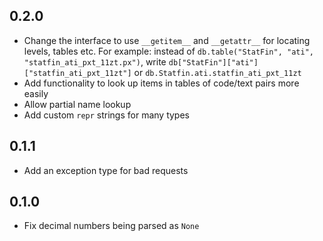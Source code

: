 ## 0.2.0

- Change the interface to use `__getitem__` and `__getattr__` for locating levels, tables etc. For example: instead of `db.table("StatFin", "ati", "statfin_ati_pxt_11zt.px")`, write `db["StatFin"]["ati"]["statfin_ati_pxt_11zt"]` or `db.Statfin.ati.statfin_ati_pxt_11zt`
- Add functionality to look up items in tables of code/text pairs more easily
- Allow partial name lookup
- Add custom `repr` strings for many types

## 0.1.1

- Add an exception type for bad requests

## 0.1.0

- Fix decimal numbers being parsed as `None`
